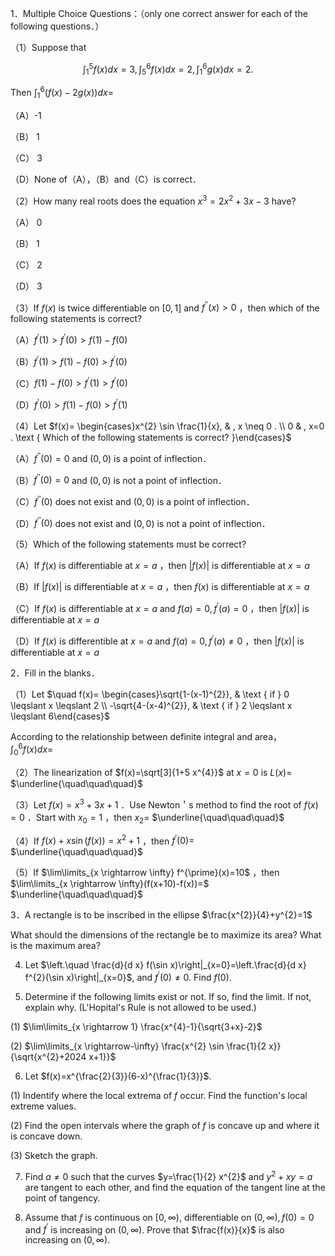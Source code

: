 1．Multiple Choice Questions：（only one correct answer for each of the following questions．）

（1）Suppose that

$$
\int_{1}^{5} f(x) d x=3, \int_{5}^{6} f(x) d x=2, \int_{1}^{6} g(x) d x=2 .
$$

Then $\int_{1}^{6}(f(x)-2 g(x)) d x=$

（A）-1

（B） 1

（C） 3

（D）None of（A），（B）and（C）is correct．

（2）How many real roots does the equation $x^{3}=2 x^{2}+3 x-3$ have?

（A） 0

（B） 1

（C） 2

（D） 3

（3）If $f(x)$ is twice differentiable on $[0,1]$ and $f^{\prime \prime}(x)>0$ ，then which of the following statements is correct?

（A）$f^{\prime}(1)>f^{\prime}(0)>f(1)-f(0)$

（B）$f^{\prime}(1)>f(1)-f(0)>f^{\prime}(0)$

（C）$f(1)-f(0)>f^{\prime}(1)>f^{\prime}(0)$

（D）$f^{\prime}(0)>f(1)-f(0)>f^{\prime}(1)$

（4）Let $f(x)= \begin{cases}x^{2} \sin \frac{1}{x}, & , x \neq 0 . \\ 0 & , x=0 . \text { Which of the following statements is correct? }\end{cases}$

（A）$f^{\prime \prime}(0)=0$ and $(0,0)$ is a point of inflection．

（B）$f^{\prime \prime}(0)=0$ and $(0,0)$ is not a point of inflection．

（C）$f^{\prime \prime}(0)$ does not exist and $(0,0)$ is a point of inflection．

（D）$f^{\prime \prime}(0)$ does not exist and $(0,0)$ is not a point of inflection．

（5）Which of the following statements must be correct?

（A）If $f(x)$ is differentiable at $x=a$ ，then $|f(x)|$ is differentiable at $x=a$

（B）If $|f(x)|$ is differentiable at $x=a$ ，then $f(x)$ is differentiable at $x=a$

（C）If $f(x)$ is differentiable at $x=a$ and $f(a)=0, f^{\prime}(a)=0$ ，then $|f(x)|$ is differentiable at $x=a$

（D）If $f(x)$ is differentible at $x=a$ and $f(a)=0, f^{\prime}(a) \neq 0$ ，then $|f(x)|$ is differentiable at $x=a$

2．Fill in the blanks．

（1）Let $\quad f(x)= \begin{cases}\sqrt{1-(x-1)^{2}}, & \text { if } 0 \leqslant x \leqslant 2 \\ -\sqrt{4-(x-4)^{2}}, & \text { if } 2 \leqslant x \leqslant 6\end{cases}$

According to the relationship between definite integral and area， $\int_{0}^{6} f(x) d x=$

（2）The linearization of $f(x)=\sqrt[3]{1+5 x^{4}}$ at $x=0$ is $L(x)=$ $\underline{\quad\quad\quad}$

（3）Let $f(x)=x^{3}+3 x+1$ ．Use Newton＇s method to find the root of $f(x)=0$ ．Start with $x_{0}=1$ ，then $x_{2}=$ $\underline{\quad\quad\quad}$

（4）If $f(x)+x \sin (f(x))=x^{2}+1$ ，then $f^{\prime}(0)=$ $\underline{\quad\quad\quad}$

（5）If $\lim\limits_{x \rightarrow \infty} f^{\prime}(x)=10$ ，then $\lim\limits_{x \rightarrow \infty}(f(x+10)-f(x))=$ $\underline{\quad\quad\quad}$

3．A rectangle is to be inscribed in the ellipse $\frac{x^{2}}{4}+y^{2}=1$

What should the dimensions of the rectangle be to maximize its area? What is the maximum area?

4. Let $\left.\quad \frac{d}{d x} f(\sin x)\right|_{x=0}=\left.\frac{d}{d x} f^{2}(\sin x)\right|_{x=0}$, and $f^{\prime}(0) \neq 0$. Find $f(0)$.

5. Determine if the following limits exist or not. If so, find the limit. If not, explain why. (L'Hopital's Rule is not allowed to be used.)

(1) $\lim\limits_{x \rightarrow 1} \frac{x^{4}-1}{\sqrt{3+x}-2}$

(2) $\lim\limits_{x \rightarrow-\infty} \frac{x^{2} \sin \frac{1}{2 x}}{\sqrt{x^{2}+2024 x+1}}$

6. Let $f(x)=x^{\frac{2}{3}}(6-x)^{\frac{1}{3}}$.

(1) Indentify where the local extrema of $f$ occur. Find the function's local extreme values.

(2) Find the open intervals where the graph of $f$ is concave up and where it is concave down.

(3) Sketch the graph.

7. Find $a \neq 0$ such that the curves $y=\frac{1}{2} x^{2}$ and $y^{2}+x y=a$ are tangent to each other, and find the equation of the tangent line at the point of tangency.

8. Assume that $f$ is continuous on $[0, \infty)$, differentiable on $(0, \infty), f(0)=0$ and $f^{\prime}$ is increasing on $(0, \infty)$. Prove that $\frac{f(x)}{x}$ is also increasing on $(0, \infty)$.

